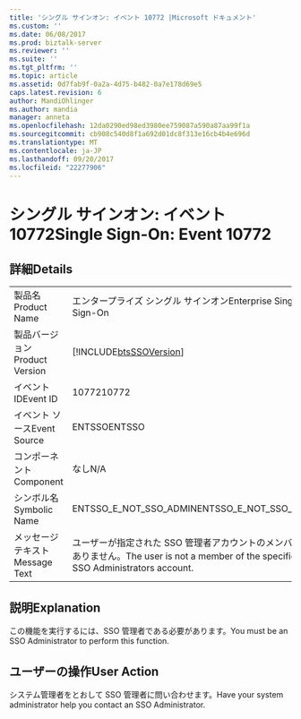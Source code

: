 ```yaml
---
title: 'シングル サインオン: イベント 10772 |Microsoft ドキュメント'
ms.custom: ''
ms.date: 06/08/2017
ms.prod: biztalk-server
ms.reviewer: ''
ms.suite: ''
ms.tgt_pltfrm: ''
ms.topic: article
ms.assetid: 0d7fab9f-0a2a-4d75-b482-0a7e178d69e5
caps.latest.revision: 6
author: MandiOhlinger
ms.author: mandia
manager: anneta
ms.openlocfilehash: 12da0290ed98ed3980ee759087a590a87aa99f1a
ms.sourcegitcommit: cb908c540d8f1a692d01dc8f313e16cb4b4e696d
ms.translationtype: MT
ms.contentlocale: ja-JP
ms.lasthandoff: 09/20/2017
ms.locfileid: "22277906"
---
```

# <a name="single-sign-on-event-10772"></a><span data-ttu-id="cc35a-102">シングル サインオン: イベント 10772</span><span class="sxs-lookup"><span data-stu-id="cc35a-102">Single Sign-On: Event 10772</span></span>
## <a name="details"></a><span data-ttu-id="cc35a-103">詳細</span><span class="sxs-lookup"><span data-stu-id="cc35a-103">Details</span></span>  
  
|||  
|-|-|  
|<span data-ttu-id="cc35a-104">製品名</span><span class="sxs-lookup"><span data-stu-id="cc35a-104">Product Name</span></span>|<span data-ttu-id="cc35a-105">エンタープライズ シングル サインオン</span><span class="sxs-lookup"><span data-stu-id="cc35a-105">Enterprise Single Sign-On</span></span>|  
|<span data-ttu-id="cc35a-106">製品バージョン</span><span class="sxs-lookup"><span data-stu-id="cc35a-106">Product Version</span></span>|[!INCLUDE[btsSSOVersion](../includes/btsssoversion-md.md)]|  
|<span data-ttu-id="cc35a-107">イベント ID</span><span class="sxs-lookup"><span data-stu-id="cc35a-107">Event ID</span></span>|<span data-ttu-id="cc35a-108">10772</span><span class="sxs-lookup"><span data-stu-id="cc35a-108">10772</span></span>|  
|<span data-ttu-id="cc35a-109">イベント ソース</span><span class="sxs-lookup"><span data-stu-id="cc35a-109">Event Source</span></span>|<span data-ttu-id="cc35a-110">ENTSSO</span><span class="sxs-lookup"><span data-stu-id="cc35a-110">ENTSSO</span></span>|  
|<span data-ttu-id="cc35a-111">コンポーネント</span><span class="sxs-lookup"><span data-stu-id="cc35a-111">Component</span></span>|<span data-ttu-id="cc35a-112">なし</span><span class="sxs-lookup"><span data-stu-id="cc35a-112">N/A</span></span>|  
|<span data-ttu-id="cc35a-113">シンボル名</span><span class="sxs-lookup"><span data-stu-id="cc35a-113">Symbolic Name</span></span>|<span data-ttu-id="cc35a-114">ENTSSO_E_NOT_SSO_ADMIN</span><span class="sxs-lookup"><span data-stu-id="cc35a-114">ENTSSO_E_NOT_SSO_ADMIN</span></span>|  
|<span data-ttu-id="cc35a-115">メッセージ テキスト</span><span class="sxs-lookup"><span data-stu-id="cc35a-115">Message Text</span></span>|<span data-ttu-id="cc35a-116">ユーザーが指定された SSO 管理者アカウントのメンバーではありません。</span><span class="sxs-lookup"><span data-stu-id="cc35a-116">The user is not a member of the specified SSO Administrators account.</span></span>|  
  
## <a name="explanation"></a><span data-ttu-id="cc35a-117">説明</span><span class="sxs-lookup"><span data-stu-id="cc35a-117">Explanation</span></span>  
 <span data-ttu-id="cc35a-118">この機能を実行するには、SSO 管理者である必要があります。</span><span class="sxs-lookup"><span data-stu-id="cc35a-118">You must be an SSO Administrator to perform this function.</span></span>  
  
## <a name="user-action"></a><span data-ttu-id="cc35a-119">ユーザーの操作</span><span class="sxs-lookup"><span data-stu-id="cc35a-119">User Action</span></span>  
 <span data-ttu-id="cc35a-120">システム管理者をとおして SSO 管理者に問い合わせます。</span><span class="sxs-lookup"><span data-stu-id="cc35a-120">Have your system administrator help you contact an SSO Administrator.</span></span>